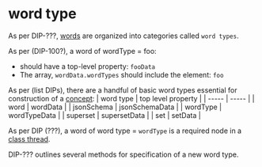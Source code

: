 word type
=====

As per DIP-???, [words](word.md) are organized into categories called `word types`.

As per (DIP-100?), a word of wordType = foo:
- should have a top-level property: `fooData`
- The array, `wordData.wordTypes` should include the element: `foo`

As per (list DIPs), there are a handful of basic word types essential for construction of a [concept](concept.md):
| word type | top level property |
| ----- | ----- |
| word | wordData |
| jsonSchema | jsonSchemaData |
| wordType | wordTypeData |
| superset | supersetData |
| set | setData |

As per DIP (???), a word of word type = `wordType` is a required node in a [class thread](classThread.md).

DIP-??? outlines several methods for specification of a new word type.
